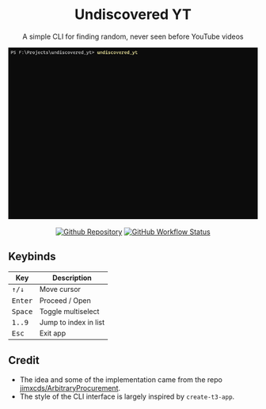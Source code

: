 <div align="center">

# Undiscovered YT

A simple CLI for finding random, never seen before YouTube videos

![Demo](demo.gif)

[<img alt="Github Repository" src="https://img.shields.io/badge/github-undiscovered_yt-8da0cb?style=for-the-badge&labelColor=555555&logo=github">](https://github.com/LiamGallagher737/undiscovered_yt)
[<img alt="GitHub Workflow Status" src="https://img.shields.io/github/actions/workflow/status/LiamGallagher737/undiscovered_yt/ci.yml?branch=main&style=for-the-badge">](https://github.com/LiamGallagher737/undiscovered_yt/actions/workflows/ci.yml)

</div>

## Keybinds

| Key              | Description           |
|------------------|-----------------------|
| <kbd>↑/↓</kbd>   | Move cursor           |
| <kbd>Enter</kbd> | Proceed / Open        |
| <kbd>Space</kbd> | Toggle multiselect    |
| <kbd>1..9</kbd>  | Jump to index in list |
| <kbd>Esc</kbd>   | Exit app              |

## Credit

- The idea and some of the implementation came from the repo [jimxcds/ArbitraryProcurement](https://github.com/jimxcds/ArbitraryProcurement).
- The style of the CLI interface is largely inspired by `create-t3-app`.
